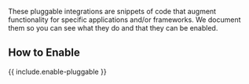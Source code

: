 These pluggable integrations are snippets of code that augment functionality for specific applications and/or frameworks. We document them so you can see what they do and that they can be enabled. 

## How to Enable

{{ include.enable-pluggable }}

